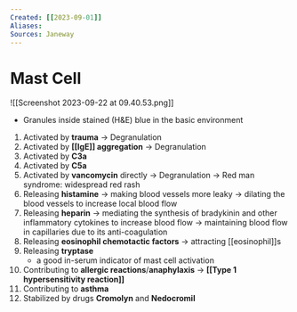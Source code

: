 ```yaml
---
Created: [[2023-09-01]]
Aliases: 
Sources: Janeway
---
```

# Mast Cell
![[Screenshot 2023-09-22 at 09.40.53.png]]
- Granules inside stained (H&E) blue in the basic environment

1. Activated by **trauma** → Degranulation
2. Activated by **[[IgE]] aggregation** → Degranulation
3. Activated by **C3a**
4. Activated by **C5a**
5. Activated by **vancomycin** directly → Degranulation
   → Red man syndrome: widespread red rash
6. Releasing **histamine**
   → making blood vessels more leaky
   → dilating the blood vessels to increase local blood flow
7. Releasing **heparin**
   → mediating the synthesis of bradykinin and other inflammatory cytokines to increase blood flow
   → maintaining blood flow in capillaries due to its anti-coagulation
8. Releasing **eosinophil chemotactic factors**
   → attracting [[eosinophil]]s
9. Releasing **tryptase**
   - a good in-serum indicator of mast cell activation
10. Contributing to **allergic reactions**/**anaphylaxis**
    → **[[Type 1 hypersensitivity reaction]]**
11. Contributing to **asthma**
12. Stabilized by drugs **Cromolyn** and **Nedocromil**
